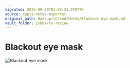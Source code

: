 ```yaml
---
migrated: 2025-09-20T01:50:31.970770
source: apple-notes-exporter
original_path: Backup/iCloud/Notes/Blackout eye mask.md
vault_folder: Inbox/to-review
---
```

# Blackout eye mask
![Blackout eye mask](images/Blackout%20eye%20mask.jpeg)

